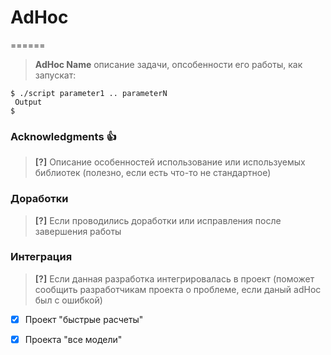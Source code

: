 # AdHoc

======

> **AdHoc Name** описание задачи, опсобенности его работы, как запускат:

```
$ ./script parameter1 .. parameterN
 Output
$ 
```

### Acknowledgments :thumbsup:

> **[?]** Описание особенностей использование или используемых библиотек (полезно, если есть что-то не стандартное)

### Доработки

> **[?]** Если проводились доработки или исправления после завершения работы

### Интеграция

> **[?]** Если данная разработка интегрировалась в проект (поможет сообщить разработчикам проекта о проблеме, если даный adHoc был с ошибкой)

- [x] Проект "быстрые расчеты"
- [x] Проекта "все модели" 


